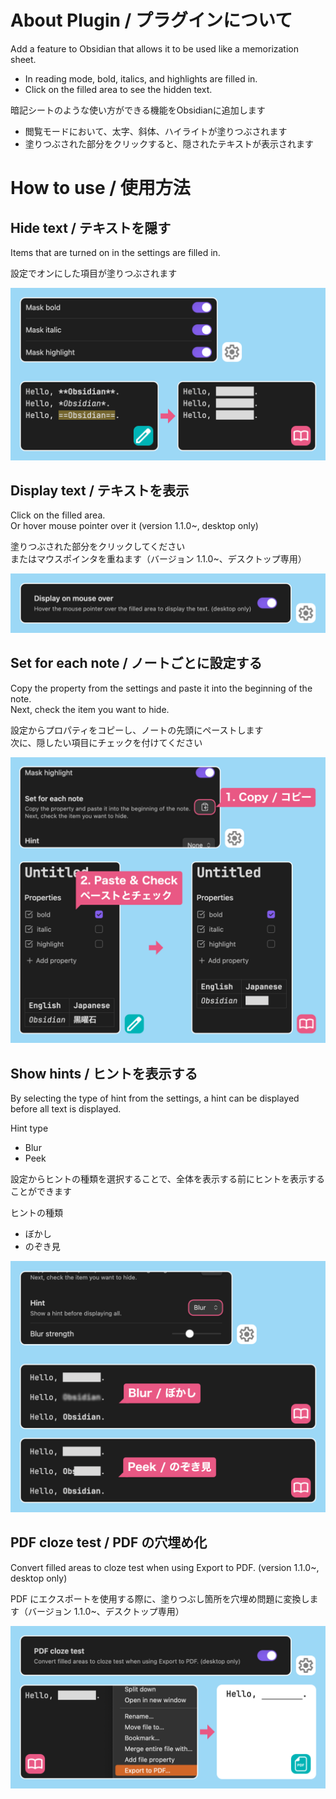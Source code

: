 # About Plugin / プラグインについて

Add a feature to Obsidian that allows it to be used like a memorization sheet.

-   In reading mode, bold, italics, and highlights are filled in.
-   Click on the filled area to see the hidden text.

<!-- prettier-ignore-start -->
暗記シートのような使い方ができる機能をObsidianに追加します
<!-- prettier-ignore-end -->

-   閲覧モードにおいて、太字、斜体、ハイライトが塗りつぶされます
-   塗りつぶされた部分をクリックすると、隠されたテキストが表示されます

# How to use / 使用方法

## Hide text / テキストを隠す

Items that are turned on in the settings are filled in.

設定でオンにした項目が塗りつぶされます

![demo](readmeAssets/demo01.png)

## Display text / テキストを表示

Click on the filled area.  
Or hover mouse pointer over it (version 1.1.0~, desktop only)

塗りつぶされた部分をクリックしてください  
またはマウスポインタを重ねます（バージョン 1.1.0~、デスクトップ専用）

![demo](readmeAssets/demo01-1.png)

## Set for each note / ノートごとに設定する

Copy the property from the settings and paste it into the beginning of the note.  
Next, check the item you want to hide.

設定からプロパティをコピーし、ノートの先頭にペーストします  
次に、隠したい項目にチェックを付けてください

![demo](readmeAssets/demo02.png)

## Show hints / ヒントを表示する

By selecting the type of hint from the settings, a hint can be displayed before all text is displayed.

Hint type

-   Blur
-   Peek

設定からヒントの種類を選択することで、全体を表示する前にヒントを表示することができます

ヒントの種類

-   ぼかし
-   のぞき見

![demo](readmeAssets/demo03.png)

## PDF cloze test / PDF の穴埋め化

Convert filled areas to cloze test when using Export to PDF. (version 1.1.0~, desktop only)

PDF にエクスポートを使用する際に、塗りつぶし箇所を穴埋め問題に変換します（バージョン 1.1.0~、デスクトップ専用）

![demo](readmeAssets/demo04.png)
